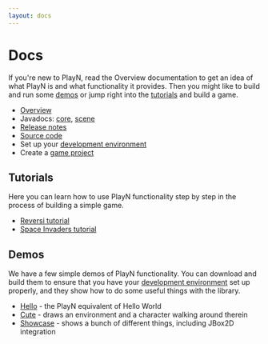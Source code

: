 ```yaml
---
layout: docs
---
```


# Docs

If you're new to PlayN, read the Overview documentation to get an idea of what PlayN is and what
functionality it provides. Then you might like to build and run some [demos](#demos) or jump right
into the [tutorials](#tutorials) and build a game.

* [Overview](overview.html)
* Javadocs: [core](api/core/),  [scene](api/scene/)
* [Release notes](release/notes.html)
* [Source code](http://github.com/playn/playn)
* Set up your [development environment](setup.html)
* Create a [game project](skeleton.html)

## Tutorials

Here you can learn how to use PlayN functionality step by step in the process of building a simple
game.

* [Reversi tutorial](reversi-tutorial.html)
* [Space Invaders tutorial](invaders-tutorial.html)

## Demos

We have a few simple demos of PlayN functionality. You can download and build them to ensure that
you have your [development environment](setup.html) set up properly, and they show how to do some
useful things with the library.

* [Hello] - the PlayN equivalent of Hello World
* [Cute] - draws an environment and a character walking around therein
* [Showcase] - shows a bunch of different things, including JBox2D integration

[Hello]: http://github.com/playn/playn-samples/tree/master/hello
[Cute]: http://github.com/playn/playn-samples/tree/master/cute
[Showcase]: http://github.com/playn/playn-samples/tree/master/showcase
